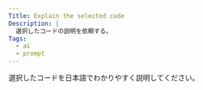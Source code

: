 ```yaml
---
Title: Explain the selected code
Description: |
  選択したコードの説明を依頼する。
Tags:
  - ai
  - prompt
---
```


選択したコードを日本語でわかりやすく説明してください。
